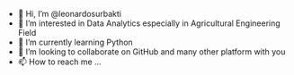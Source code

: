 - 👋 Hi, I’m @leonardosurbakti
- 👀 I’m interested in Data Analytics especially in Agricultural Engineering Field
- 🌱 I’m currently learning Python
- 💞️ I’m looking to collaborate on GitHub and many other platform with you
- 📫 How to reach me ...

<!---
leonardosurbakti/leonardosurbakti is a ✨ special ✨ repository because its `README.md` (this file) appears on your GitHub profile.
You can click the Preview link to take a look at your changes.
--->
